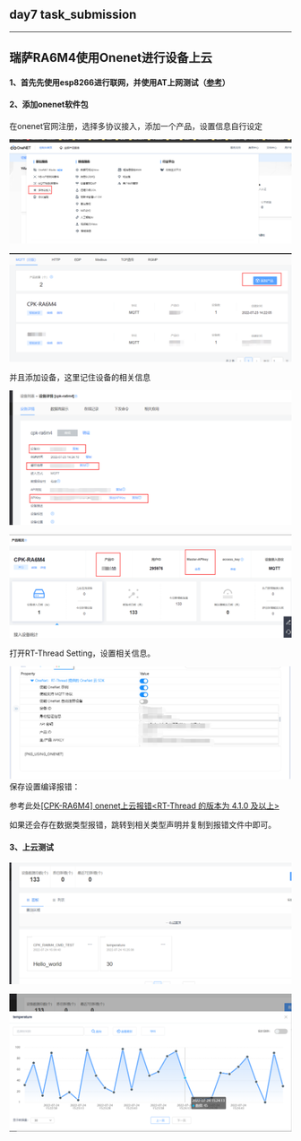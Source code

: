 ## day7 task_submission

---

## 瑞萨RA6M4使用Onenet进行设备上云

#### 1、首先先使用esp8266进行联网，并使用AT上网测试（[参考](https://github.com/kurisaW/summer2022/blob/main/wangyuqiang%EF%BC%88%E6%9A%91%E6%9C%9F%E5%AD%A6%E6%A0%A1%E5%AD%A6%E4%B9%A0%E8%AE%B0%E5%BD%95%EF%BC%89/day6/task_submission/task_submission.md)）

#### 2、添加onenet软件包



在onenet官网注册，选择多协议接入，添加一个产品，设置信息自行设定

![image-20220724203508398](https://raw.githubusercontent.com/kurisaW/picbed/main/img/202207242035464.png)

![image-20220724203547266](https://raw.githubusercontent.com/kurisaW/picbed/main/img/202207242035317.png)

并且添加设备，这里记住设备的相关信息

![image-20220724203756593](https://raw.githubusercontent.com/kurisaW/picbed/main/img/202207242037654.png)

![image-20220724203822419](https://raw.githubusercontent.com/kurisaW/picbed/main/img/202207242038482.png)

打开RT-Thread Setting，设置相关信息。

![image-20220724203336127](https://raw.githubusercontent.com/kurisaW/picbed/main/img/202207242043294.png)保存设置编译报错：

参考此处[[CPK-RA6M4] onenet上云报错<RT-Thread 的版本为 4.1.0 及以上>](https://github.com/RT-Thread/rt-thread/issues/6188)

如果还会存在数据类型报错，跳转到相关类型声明并复制到报错文件中即可。

#### 3、上云测试

![image-20220724204423445](https://raw.githubusercontent.com/kurisaW/picbed/main/img/202207242044504.png)

![image-20220724204417333](https://raw.githubusercontent.com/kurisaW/picbed/main/img/202207242044403.png)